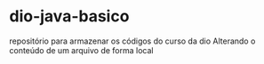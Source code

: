 # dio-java-basico
repositório para armazenar os códigos do curso da dio
Alterando o conteúdo  de um arquivo de forma local
